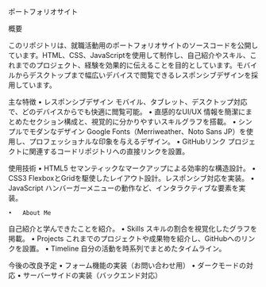 ポートフォリオサイト

概要

このリポジトリは、就職活動用のポートフォリオサイトのソースコードを公開しています。HTML、CSS、JavaScriptを使用して制作し、自己紹介やスキル、これまでのプロジェクト、経験を効果的に伝えることを目的としています。モバイルからデスクトップまで幅広いデバイスで閲覧できるレスポンシブデザインを採用しています。

主な特徴
	•	レスポンシブデザイン
モバイル、タブレット、デスクトップ対応で、どのデバイスからでも快適に閲覧可能。
	•	直感的なUI/UX
情報を簡潔にまとめたセクション構成と、視覚的に分かりやすいスキルグラフを搭載。
	•	シンプルでモダンなデザイン
Google Fonts（Merriweather、Noto Sans JP）を使用し、プロフェッショナルな印象を与えるデザイン。
	•	GitHubリンク
プロジェクトに関連するコードリポジトリへの直接リンクを設置。

使用技術
	•	HTML5
セマンティックなマークアップによる効率的な構造設計。
	•	CSS3
FlexboxとGridを駆使したレイアウト設計。レスポンシブ対応を実装。
	•	JavaScript
ハンバーガーメニューの動作など、インタラクティブな要素を実装。

	
	•	About Me
自己紹介と学んできたことを紹介。
	•	Skills
スキルの割合を視覚化したグラフを掲載。
	•	Projects
これまでのプロジェクトや成果物を紹介し、GitHubへのリンクを設置。
	•	Timeline
自分の活動を時系列でまとめたタイムライン。

今後の改良予定
	•	フォーム機能の実装（お問い合わせ用）
	•	ダークモードの対応
	•	サーバーサイドの実装（バックエンド対応）
